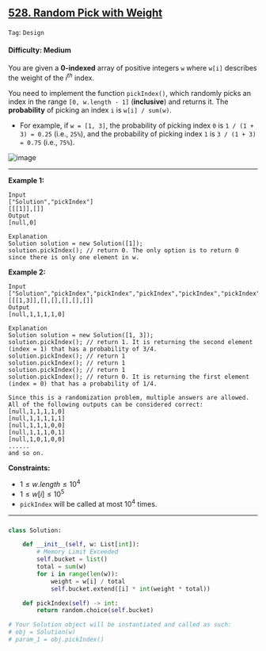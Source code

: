 ## [528. Random Pick with Weight](https://leetcode.com/problems/random-pick-with-weight)

```Tag```: ```Design```

#### Difficulty: Medium

You are given a __0-indexed__ array of positive integers ```w``` where ```w[i]``` describes the weight of the $i^{th}$ index.

You need to implement the function ```pickIndex()```, which randomly picks an index in the range ```[0, w.length - 1]``` (__inclusive__) and returns it. The __probability__ of picking an index ```i``` is ```w[i] / sum(w)```.

- For example, if ```w = [1, 3]```, the probability of picking index ```0``` is ```1 / (1 + 3) = 0.25``` (i.e., ```25%```), and the probability of picking index ```1``` is ```3 / (1 + 3) = 0.75``` (i.e., ```75%```).

![image](https://github.com/quananhle/Python/assets/35042430/c712da7d-2d11-4750-95e7-7bf3bb2d4c7c)

---

__Example 1:__
```
Input
["Solution","pickIndex"]
[[[1]],[]]
Output
[null,0]

Explanation
Solution solution = new Solution([1]);
solution.pickIndex(); // return 0. The only option is to return 0 since there is only one element in w.
```

__Example 2:__
```
Input
["Solution","pickIndex","pickIndex","pickIndex","pickIndex","pickIndex"]
[[[1,3]],[],[],[],[],[]]
Output
[null,1,1,1,1,0]

Explanation
Solution solution = new Solution([1, 3]);
solution.pickIndex(); // return 1. It is returning the second element (index = 1) that has a probability of 3/4.
solution.pickIndex(); // return 1
solution.pickIndex(); // return 1
solution.pickIndex(); // return 1
solution.pickIndex(); // return 0. It is returning the first element (index = 0) that has a probability of 1/4.

Since this is a randomization problem, multiple answers are allowed.
All of the following outputs can be considered correct:
[null,1,1,1,1,0]
[null,1,1,1,1,1]
[null,1,1,1,0,0]
[null,1,1,1,0,1]
[null,1,0,1,0,0]
......
and so on.
```

__Constraints:__

- $1 \le w.length \le 10^4$
- $1 \le w[i] \le 10^5$
- ```pickIndex``` will be called at most $10^4$ times.

---

###

```Python
class Solution:

    def __init__(self, w: List[int]):
        # Memory Limit Exceeded
        self.bucket = list()
        total = sum(w)
        for i in range(len(w)):
            weight = w[i] / total
            self.bucket.extend([i] * int(weight * total))

    def pickIndex(self) -> int:
        return random.choice(self.bucket)

# Your Solution object will be instantiated and called as such:
# obj = Solution(w)
# param_1 = obj.pickIndex()
```
